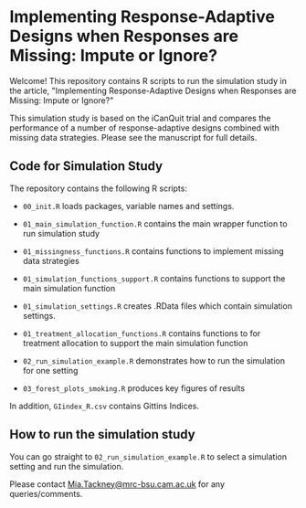 # Implementing Response-Adaptive Designs when Responses are Missing: Impute or Ignore?
Welcome! This repository contains R scripts to run the simulation study in the article, "Implementing Response-Adaptive Designs when Responses are Missing: Impute or Ignore?"

This simulation study is based on the iCanQuit trial and compares the performance of a number of response-adaptive designs combined with missing data strategies. Please see the manuscript for full details. 

## Code for Simulation Study 

The repository contains the following R scripts: 

- `00_init.R` loads packages, variable names and settings.

- `01_main_simulation_function.R` contains the main wrapper function to run simulation study 

- `01_missingness_functions.R` contains functions to implement missing data strategies

- `01_simulation_functions_support.R` contains functions to support the main simulation function 

- `01_simulation_settings.R` creates .RData files which contain simulation settings. 

- `01_treatment_allocation_functions.R` contains functions to for treatment allocation to support the main simulation function 

- `02_run_simulation_example.R` demonstrates how to run the simulation for one setting 

- `03_forest_plots_smoking.R`  produces key figures of results 

In addition, `GIindex_R.csv` contains Gittins Indices. 

## How to run the simulation study

You can go straight to `02_run_simulation_example.R` to select a simulation setting and run the simulation. 

Please contact Mia.Tackney@mrc-bsu.cam.ac.uk for any queries/comments.
